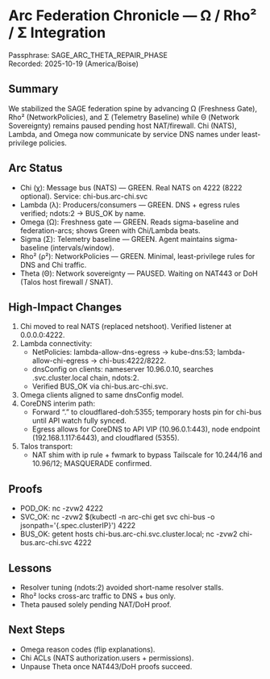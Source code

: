 # Arc Federation Chronicle — Ω / Rho² / Σ Integration
Passphrase: SAGE_ARC_THETA_REPAIR_PHASE  
Recorded: 2025-10-19 (America/Boise)

## Summary
We stabilized the SAGE federation spine by advancing Ω (Freshness Gate), Rho² (NetworkPolicies), and Σ (Telemetry Baseline) while Θ (Network Sovereignty) remains paused pending host NAT/firewall. Chi (NATS), Lambda, and Omega now communicate by service DNS names under least-privilege policies.

## Arc Status
- Chi (χ): Message bus (NATS) — GREEN. Real NATS on 4222 (8222 optional). Service: chi-bus.arc-chi.svc
- Lambda (λ): Producers/consumers — GREEN. DNS + egress rules verified; ndots:2 → BUS_OK by name.
- Omega (Ω): Freshness gate — GREEN. Reads sigma-baseline and federation-arcs; shows Green with Chi/Lambda beats.
- Sigma (Σ): Telemetry baseline — GREEN. Agent maintains sigma-baseline (intervals/window).
- Rho² (ρ²): NetworkPolicies — GREEN. Minimal, least-privilege rules for DNS and Chi traffic.
- Theta (Θ): Network sovereignty — PAUSED. Waiting on NAT443 or DoH (Talos host firewall / SNAT).

## High-Impact Changes
1) Chi moved to real NATS (replaced netshoot). Verified listener at 0.0.0.0:4222.  
2) Lambda connectivity:
   - NetPolicies: lambda-allow-dns-egress → kube-dns:53; lambda-allow-chi-egress → chi-bus:4222/8222.
   - dnsConfig on clients: nameserver 10.96.0.10, searches <ns>.svc.cluster.local chain, ndots:2.
   - Verified BUS_OK via chi-bus.arc-chi.svc.
3) Omega clients aligned to same dnsConfig model.
4) CoreDNS interim path:
   - Forward “.” to cloudflared-doh:5355; temporary hosts pin for chi-bus until API watch fully synced.
   - Egress allows for CoreDNS to API VIP (10.96.0.1:443), node endpoint (192.168.1.117:6443), and cloudflared (5355).
5) Talos transport:
   - NAT shim with ip rule + fwmark to bypass Tailscale for 10.244/16 and 10.96/12; MASQUERADE confirmed.

## Proofs
- POD_OK: nc -zvw2 <chi-bus-pod-ip> 4222
- SVC_OK: nc -zvw2 $(kubectl -n arc-chi get svc chi-bus -o jsonpath='{.spec.clusterIP}') 4222
- BUS_OK: getent hosts chi-bus.arc-chi.svc.cluster.local; nc -zvw2 chi-bus.arc-chi.svc 4222

## Lessons
- Resolver tuning (ndots:2) avoided short-name resolver stalls.
- Rho² locks cross-arc traffic to DNS + bus only.
- Theta paused solely pending NAT/DoH proof.

## Next Steps
- Omega reason codes (flip explanations).
- Chi ACLs (NATS authorization.users + permissions).
- Unpause Theta once NAT443/DoH proofs succeed.
